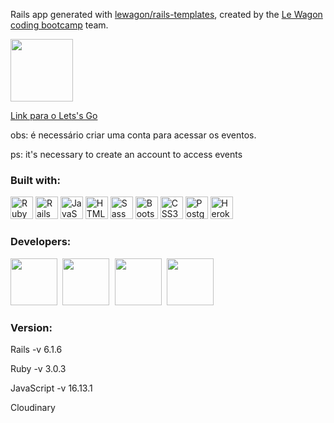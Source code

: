 Rails app generated with [lewagon/rails-templates](https://github.com/lewagon/rails-templates), created by the [Le Wagon coding bootcamp](https://www.lewagon.com) team.

<a href="https://letsgo-social.com.br/" target="_blank"> <img src="https://raw.githubusercontent.com/lucca1998byu/letsgo/master/app/assets/images/logo.png" width=100></a>

<a href="https://letsgo-social.com.br/" target="_blank"> Link para o Lets's Go</a>

obs: é necessário criar uma conta para acessar os eventos.

ps: it's necessary to create an account to access events

### Built with: <p align="left">
<a href="https://www.ruby-lang.org/en/" target="_blank" rel="noreferrer"><img src="https://raw.githubusercontent.com/danielcranney/readme-generator/main/public/icons/skills/ruby-colored.svg" width="36" height="36" alt="Ruby" /></a>
<a href="https://rubyonrails.org" target="_blank" rel="noreferrer"><img src="https://miro.medium.com/max/512/1*6vNUJnsKLM31sBb_D2kKMA.png" width="36" height="36" alt="Rails" /></a>
<a href="https://developer.mozilla.org/en-US/docs/Web/JavaScript" target="_blank" rel="noreferrer"><img src="https://raw.githubusercontent.com/danielcranney/readme-generator/main/public/icons/skills/javascript-colored.svg" width="36" height="36" alt="JavaScript" /></a>
<a href="https://developer.mozilla.org/en-US/docs/Glossary/HTML5" target="_blank" rel="noreferrer"><img src="https://raw.githubusercontent.com/danielcranney/readme-generator/main/public/icons/skills/html5-colored.svg" width="36" height="36" alt="HTML5" /></a>
<a href="https://sass-lang.com/" target="_blank" rel="noreferrer"><img src="https://raw.githubusercontent.com/danielcranney/readme-generator/main/public/icons/skills/sass-colored.svg" width="36" height="36" alt="Sass" /></a>
<a href="https://getbootstrap.com/" target="_blank" rel="noreferrer"><img src="https://raw.githubusercontent.com/danielcranney/readme-generator/main/public/icons/skills/bootstrap-colored.svg" width="36" height="36" alt="Bootstrap" /></a>
<a href="https://www.w3.org/TR/CSS/#css" target="_blank" rel="noreferrer"><img src="https://raw.githubusercontent.com/danielcranney/readme-generator/main/public/icons/skills/css3-colored.svg" width="36" height="36" alt="CSS3" /></a>
<a href="https://www.postgresql.org/" target="_blank" rel="noreferrer"><img src="https://raw.githubusercontent.com/danielcranney/readme-generator/main/public/icons/skills/postgresql-colored.svg" width="36" height="36" alt="PostgreSQL" /></a>
<a href="https://www.heroku.com/" target="_blank" rel="noreferrer"><img src="https://raw.githubusercontent.com/danielcranney/readme-generator/main/public/icons/skills/heroku-colored.svg" width="36" height="36" alt="Heroku" /></a>
</p>

### Developers: 

<kbd>
  <a href="https://www.linkedin.com/in/icaroleon/"><img src="https://avatars.githubusercontent.com/u/100085859?v=4" width=75></a>
</kbd>
<kbd>
  <a href="https://www.linkedin.com/in/luccadittrich/"><img src="https://avatars.githubusercontent.com/u/97072653?v=4" width=75></a>
</kbd>
<kbd>
  <a href="https://www.linkedin.com/in/gessicahug/"><img src="https://avatars.githubusercontent.com/u/102924695?v=4" width=75></a>
</kbd>
<kbd>
  <a href="https://www.linkedin.com/in/gabriel-ferreira-324137ab/"><img src="https://avatars.githubusercontent.com/u/98419957?v=4" width=75></a>
</kbd>

### Version:

<p>Rails -v 6.1.6</p>
<p>Ruby -v 3.0.3</p>
<p>JavaScript -v 16.13.1</p>
<p>Cloudinary</p>
